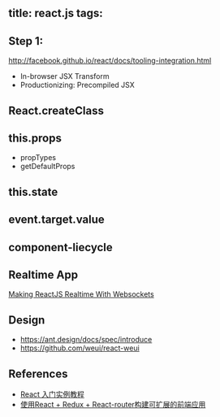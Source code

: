 title: react.js
tags:
---

## Step 1:

<http://facebook.github.io/react/docs/tooling-integration.html>

- In-browser JSX Transform
- Productionizing: Precompiled JSX 

## React.createClass

## this.props
- propTypes
- getDefaultProps

## this.state

## event.target.value

## component-liecycle

## Realtime App

[Making ReactJS Realtime With Websockets](https://blog.pusher.com/making-reactjs-realtime-with-websockets/)

## Design

- <https://ant.design/docs/spec/introduce>
- <https://github.com/weui/react-weui>

## References

- [React 入门实例教程](http://www.ruanyifeng.com/blog/2015/03/react.html)
- [使用React + Redux + React-router构建可扩展的前端应用](http://www.jianshu.com/p/2dc24cd900d9)

